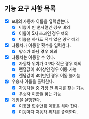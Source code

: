 ## 기능 요구 사항 목록

- [x] n대의 자동차 이름을 입력받는다.
    - [x] 이름이 빈 문자열인 경우 예외
    - [x] 이름이 5자 초과인 경우 예외
    - [x] 이름을 하나도 적지 않은 경우 예외

- [x] 자동차가 이동할 횟수를 입력한다.
    - [x] 양수가 아닌 경우 에외

- [x] 자동차는 이동할 수 있다.
    - [x] 자동차 위치가 0보다 작은 경우 예외
    - [x] 랜덤값이 4이상인 경우 이동 가능
    - [x] 랜덤값이 4미만인 경우 이동 불가능

- [x] 우승자 이름을 출력한다.
    - [x] 자동차들 중 가장 먼 위치를 찾는 기능
    - [x] 우승자 이름을 찾는 기능

- [x] 게임을 실행한다.
    - [x] 이동할 횟수만큼 이동을 해야 한다.
    - [x] 이동마다 자동차 위치를 출력한다.